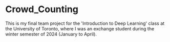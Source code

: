 # Crowd_Counting

This is my final team project for the 'Introduction to Deep Learning' class at the University of Toronto, where I was an exchange student during the winter semester of 2024 (January to April).

